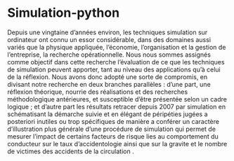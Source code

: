 # Simulation-python
Depuis une vingtaine d’années environ, les techniques simulation sur ordinateur ont connu
un essor considérable, dans des domaines aussi variés que la physique appliquée, l’économie,
l’organisation et la gestion de l’entreprise, la recherche opérationnelle. Nous nous sommes
assignés comme objectif dans cette recherche l’évaluation de ce que les techniques de
simulation peuvent apporter, tant au niveau des applications qu’à celui de la réflexion. Nous
avons donc adopté une sorte de compromis, en divisant notre recherche en deux branches
parallèles : d’une part, une réflexion théorique, nourrie des réalisations et des recherches
méthodologique antérieures, et susceptible d’être présentée selon un cadre logique ; et d’autre
part les résultats retracer depuis 2007 par simulation en schématisant la démarche suivie et
en élégant de péripéties jugées a posteriori inutiles ou trop spécifiques de manière a conférer
un caractère d’illustration plus générale d’une procédure de simulation qui permet de mesurer
l’impact de certains facteurs de risque lies au comportement du conducteur sur le taux
d’accidentologie ainsi que sur la gravite et le nombre de victimes des accidents de la
circulation .

